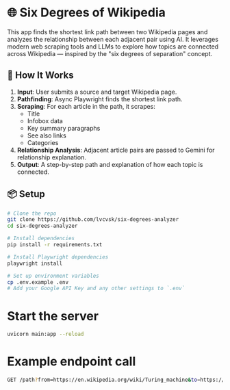 # 🌐 Six Degrees of Wikipedia

This app finds the shortest link path between two Wikipedia pages and analyzes the relationship between each adjacent pair using AI. It leverages modern web scraping tools and LLMs to explore how topics are connected across Wikipedia — inspired by the "six degrees of separation" concept.


## 🚀 How It Works
1. **Input**: User submits a source and target Wikipedia page.
2. **Pathfinding**: Async Playwright finds the shortest link path.
3. **Scraping**: For each article in the path, it scrapes:
   - Title
   - Infobox data
   - Key summary paragraphs
   - See also links
   - Categories
4. **Relationship Analysis**: Adjacent article pairs are passed to Gemini for relationship explanation.
5. **Output**: A step-by-step path and explanation of how each topic is connected.

## 📦 Setup
```bash
# Clone the repo
git clone https://github.com/lvcvsk/six-degrees-analyzer
cd six-degrees-analyzer

# Install dependencies
pip install -r requirements.txt

# Install Playwright dependencies
playwright install

# Set up environment variables
cp .env.example .env
# Add your Google API Key and any other settings to `.env`
```

# Start the server
```zsh
uvicorn main:app --reload
```

# Example endpoint call
```zsh
GET /path?from=https://en.wikipedia.org/wiki/Turing_machine&to=https://en.wikipedia.org/wiki/Artificial_intelligence
```
